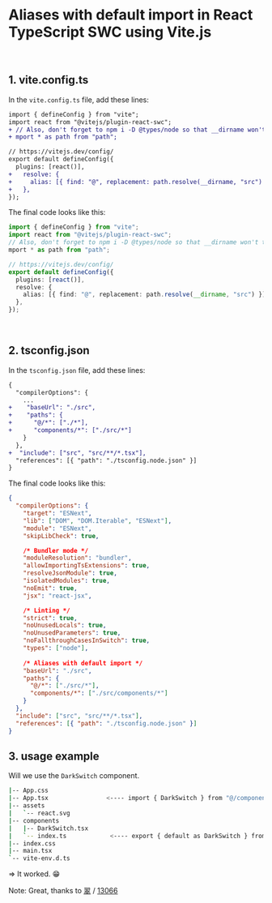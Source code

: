# Aliases with default import in React TypeScript SWC using Vite.js

<br />

## 1. vite.config.ts

In the `vite.config.ts` file, add these lines:


```diff
import { defineConfig } from "vite";
import react from "@vitejs/plugin-react-swc";
+ // Also, don't forget to npm i -D @types/node so that __dirname won't throw an error.
+ mport * as path from "path";

// https://vitejs.dev/config/
export default defineConfig({
  plugins: [react()],
+   resolve: {
+     alias: [{ find: "@", replacement: path.resolve(__dirname, "src") }],
+   },
});

```

The final code looks like this:

```ts
import { defineConfig } from "vite";
import react from "@vitejs/plugin-react-swc";
// Also, don't forget to npm i -D @types/node so that __dirname won't throw an error.
mport * as path from "path";

// https://vitejs.dev/config/
export default defineConfig({
  plugins: [react()],
  resolve: {
    alias: [{ find: "@", replacement: path.resolve(__dirname, "src") }],
  },
});

```

<br />

## 2. tsconfig.json

In the `tsconfig.json` file, add these lines:

```diff
{
  "compilerOptions": {
    ...
+    "baseUrl": "./src",
+    "paths": {
+      "@/*": ["./*"],
+      "components/*": ["./src/*"]
    }
  },
+  "include": ["src", "src/**/*.tsx"],
  "references": [{ "path": "./tsconfig.node.json" }]
}

```

The final code looks like this:

```json
{
  "compilerOptions": {
    "target": "ESNext",
    "lib": ["DOM", "DOM.Iterable", "ESNext"],
    "module": "ESNext",
    "skipLibCheck": true,

    /* Bundler mode */
    "moduleResolution": "bundler",
    "allowImportingTsExtensions": true,
    "resolveJsonModule": true,
    "isolatedModules": true,
    "noEmit": true,
    "jsx": "react-jsx",

    /* Linting */
    "strict": true,
    "noUnusedLocals": true,
    "noUnusedParameters": true,
    "noFallthroughCasesInSwitch": true,
    "types": ["node"],
    
    /* Aliases with default import */
    "baseUrl": "./src",
    "paths": {
      "@/*": ["./src/*"],
      "components/*": ["./src/components/*"]
    }
  },
  "include": ["src", "src/**/*.tsx"],
  "references": [{ "path": "./tsconfig.node.json" }]
}
```

## 3. usage example

Will we use the `DarkSwitch` component.

```bash
|-- App.css
|-- App.tsx                <---- import { DarkSwitch } from "@/components";
|-- assets
|   `-- react.svg
|-- components
|   |-- DarkSwitch.tsx
|   `-- index.ts            <---- export { default as DarkSwitch } from './DarkSwitch';
|-- index.css
|-- main.tsx
`-- vite-env.d.ts
```


=> It worked. 😁

Note: Great, thanks to [翠](https://github.com/sapphi-red) / [13066](https://github.com/vitejs/vite/discussions/13066#discussioncomment-5778752)



